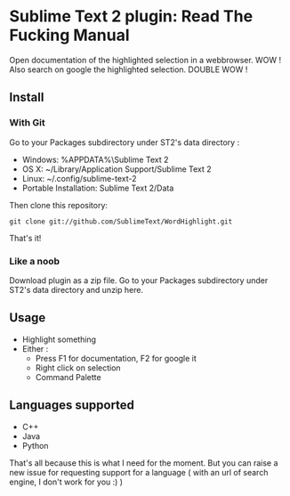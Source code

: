 # Sublime Text 2 plugin: Read The Fucking Manual

Open documentation of the highlighted selection in a webbrowser. WOW !
Also search on google the highlighted selection. DOUBLE WOW !

## Install

### With Git

Go to your Packages subdirectory under ST2's data directory :

* Windows: %APPDATA%\Sublime Text 2
* OS X: ~/Library/Application Support/Sublime Text 2
* Linux: ~/.config/sublime-text-2
* Portable Installation: Sublime Text 2/Data

Then clone this repository:

    git clone git://github.com/SublimeText/WordHighlight.git

That's it!

### Like a noob

Download plugin as a zip file.
Go to your Packages subdirectory under ST2's data directory and unzip here. 

## Usage

* Highlight something
* Either :
	* Press F1 for documentation, F2 for google it
	* Right click on selection
	* Command Palette

## Languages supported

* C++
* Java
* Python

That's all because this is what I need for the moment. But you can raise a new issue for requesting support for a language ( with an url of search engine, I don't work for you :) )